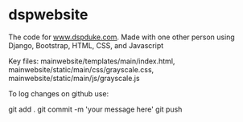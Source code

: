 # dspwebsite

The code for www.dspduke.com. Made with one other person using Django, Bootstrap, HTML, CSS, and Javascript

Key files:
mainwebsite/templates/main/index.html, 
mainwebsite/static/main/css/grayscale.css, 
mainwebsite/static/main/js/grayscale.js


To log changes on github use:

git add .
git commit -m 'your message here'
git push